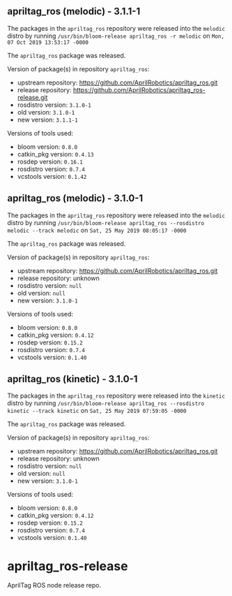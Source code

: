 ## apriltag_ros (melodic) - 3.1.1-1

The packages in the `apriltag_ros` repository were released into the `melodic` distro by running `/usr/bin/bloom-release apriltag_ros -r melodic` on `Mon, 07 Oct 2019 13:53:17 -0000`

The `apriltag_ros` package was released.

Version of package(s) in repository `apriltag_ros`:

- upstream repository: https://github.com/AprilRobotics/apriltag_ros.git
- release repository: https://github.com/AprilRobotics/apriltag_ros-release.git
- rosdistro version: `3.1.0-1`
- old version: `3.1.0-1`
- new version: `3.1.1-1`

Versions of tools used:

- bloom version: `0.8.0`
- catkin_pkg version: `0.4.13`
- rosdep version: `0.16.1`
- rosdistro version: `0.7.4`
- vcstools version: `0.1.42`


## apriltag_ros (melodic) - 3.1.0-1

The packages in the `apriltag_ros` repository were released into the `melodic` distro by running `/usr/bin/bloom-release apriltag_ros --rosdistro melodic --track melodic` on `Sat, 25 May 2019 08:05:17 -0000`

The `apriltag_ros` package was released.

Version of package(s) in repository `apriltag_ros`:

- upstream repository: https://github.com/AprilRobotics/apriltag_ros.git
- release repository: unknown
- rosdistro version: `null`
- old version: `null`
- new version: `3.1.0-1`

Versions of tools used:

- bloom version: `0.8.0`
- catkin_pkg version: `0.4.12`
- rosdep version: `0.15.2`
- rosdistro version: `0.7.4`
- vcstools version: `0.1.40`


## apriltag_ros (kinetic) - 3.1.0-1

The packages in the `apriltag_ros` repository were released into the `kinetic` distro by running `/usr/bin/bloom-release apriltag_ros --rosdistro kinetic --track kinetic` on `Sat, 25 May 2019 07:59:05 -0000`

The `apriltag_ros` package was released.

Version of package(s) in repository `apriltag_ros`:

- upstream repository: https://github.com/AprilRobotics/apriltag_ros.git
- release repository: unknown
- rosdistro version: `null`
- old version: `null`
- new version: `3.1.0-1`

Versions of tools used:

- bloom version: `0.8.0`
- catkin_pkg version: `0.4.12`
- rosdep version: `0.15.2`
- rosdistro version: `0.7.4`
- vcstools version: `0.1.40`


# apriltag_ros-release
AprilTag ROS node release repo.
